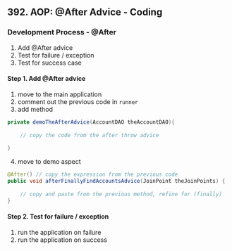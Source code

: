 ## 392. AOP: @After Advice - Coding

### Development Process - @After 
1. Add @After advice 
2. Test for failure / exception 
3. Test for success case 

#### Step 1. Add @After advice 
1. move to the main application 
2. comment out the previous code in `runner`
3. add method
```java
private demoTheAfterAdvice(AccountDAO theAccountDAO){
    
    // copy the code from the after throw advice 
    
}
```
4. move to demo aspect 
```java
@After() // copy the expression from the previous code 
public void afterFinallyFindAccountsAdvice(JoinPoint theJoinPoints) {
    
    // copy and paste from the previous method, refine for (finally)
}
```

#### Step 2. Test for failure / exception 
1. run the application on failure 
2. run the application on success 


